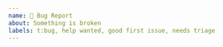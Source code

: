 ```yaml
---
name: 🐛 Bug Report
about: Something is broken
labels: t:bug, help wanted, good first issue, needs triage
---
```

